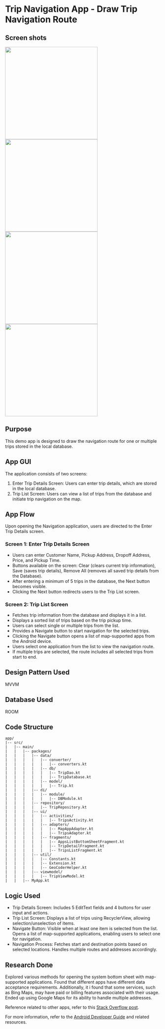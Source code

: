# Trip Navigation App - Draw Trip Navigation Route

## Screen shots
<img src='screenshots/screen1.png' width='300'> <img src='screenshots/screen2.png' width='300'>
<img src='screenshots/screen3.png' width='300'> <img src='screenshots/screen4.png' width='300'>


## Purpose
This demo app is designed to draw the navigation route for one or multiple trips stored in the local database.

## App GUI
The application consists of two screens:
1. Enter Trip Details Screen: Users can enter trip details, which are stored in the local database.
2. Trip List Screen: Users can view a list of trips from the database and initiate trip navigation on the map.

## App Flow
Upon opening the Navigation application, users are directed to the Enter Trip Details screen.

### Screen 1: Enter Trip Details Screen
- Users can enter Customer Name, Pickup Address, Dropoff Address, Price, and Pickup Time.
- Buttons available on the screen: Clear (clears current trip information), Save (saves trip details), Remove All (removes all saved trip details from the Database).
- After entering a minimum of 5 trips in the database, the Next button becomes visible.
- Clicking the Next button redirects users to the Trip List screen.

### Screen 2: Trip List Screen
- Fetches trip information from the database and displays it in a list.
- Displays a sorted list of trips based on the trip pickup time.
- Users can select single or multiple trips from the list.
- Provides a Navigate button to start navigation for the selected trips.
- Clicking the Navigate button opens a list of map-supported apps from the Android device.
- Users select one application from the list to view the navigation route.
- If multiple trips are selected, the route includes all selected trips from start to end.

## Design Pattern Used
MVVM

## Database Used
ROOM

## Code Structure
```
app/
|-- src/
|   |-- main/
|   |   |-- packages/
|   |   |   |-- data/
|   |   |   |   |-- converter/
|   |   |   |   |   |-- converters.kt
|   |   |   |   |-- db/
|   |   |   |   |   |-- TripDao.kt
|   |   |   |   |   |-- TripDatabase.kt
|   |   |   |   |-- model/
|   |   |   |   |   |-- Trip.kt
|   |   |   |-- di/
|   |   |   |   |-- module/
|   |   |   |   |   |-- DBModule.kt
|   |   |   |-- repository/
|   |   |   |   |-- TripRepository.kt
|   |   |   |-- ui/
|   |   |   |   |-- activities/
|   |   |   |   |   |-- TripsActivity.kt
|   |   |   |   |-- adapters/
|   |   |   |   |   |-- MapAppAdapter.kt
|   |   |   |   |   |-- TripsAdapter.kt
|   |   |   |   |-- fragments/
|   |   |   |   |   |-- AppsListBottomSheetFragment.kt
|   |   |   |   |   |-- TripDetailFragment.kt
|   |   |   |   |   |-- TripsListFragment.kt
|   |   |   |-- util/
|   |   |   |   |-- Constants.kt
|   |   |   |   |-- Extension.kt
|   |   |   |   |-- GeoCoderHelper.kt
|   |   |   |-- viewmodel/
|   |   |   |   |-- TripViewModel.kt
|   |   |-- MyApp.kt
```

## Logic Used
- Trip Details Screen: Includes 5 EditText fields and 4 buttons for user input and actions.
- Trip List Screen: Displays a list of trips using RecyclerView, allowing selection/unselection of items.
- Navigate Button: Visible when at least one item is selected from the list. Opens a list of map-supported applications, enabling users to select one for navigation.
- Navigation Process: Fetches start and destination points based on selected locations. Handles multiple routes and addresses accordingly.

## Research Done
Explored various methods for opening the system bottom sheet with map-supported applications. Found that different apps have different data acceptance requirements. Additionally, it i found that some services, such as Bing Maps, may have paid or billing features associated with their usage. Ended up using Google Maps for its ability to handle multiple addresses.

Reference related to other apps, refer to this [Stack Overflow post](https://stackoverflow.com/a/25294696/7609347).

For more information, refer to the [Android Developer Guide](https://developer.android.com/guide/components/intents-common.html#ViewMap) and related resources.
